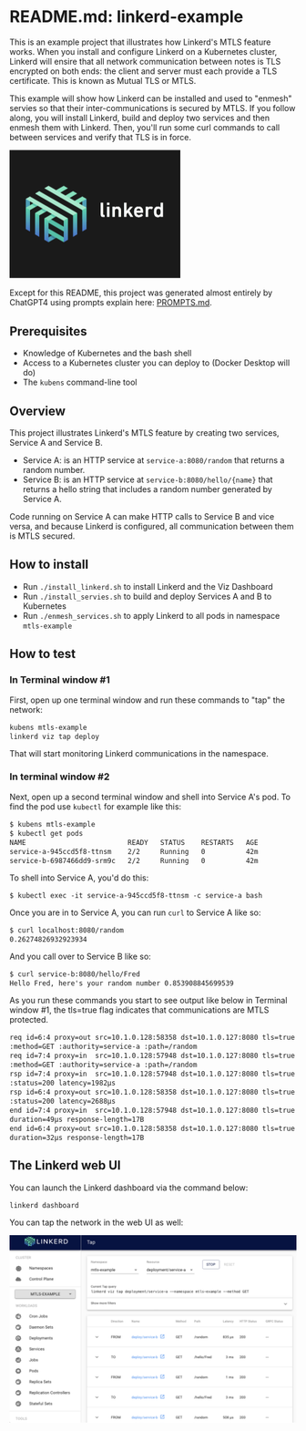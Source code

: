 # README.md: linkerd-example

This is an example project that illustrates how Linkerd's MTLS feature works.
When you install and configure Linkerd on a Kubernetes cluster, Linkerd will ensire that all network communication between notes is TLS encrypted on both ends: the client and server must each provide a TLS certificate. 
This is known as Mutual TLS or MTLS.

This example will show how Linkerd can be installed and used to "enmesh" servies so that their inter-communications is secured by MTLS. 
If you follow along, you will install Linkerd, build and deploy two services and then enmesh them with Linkerd. Then, you'll run some curl commands to call between services and verify that TLS is in force.

<img src="Linkerd.jpg" alt="Linkerd logo" width="300" />

Except for this README, this project was generated almost entirely by ChatGPT4 using prompts explain here: [PROMPTS.md](./PROMPTS.md).

## Prerequisites

* Knowledge of Kubernetes and the bash shell
* Access to a Kubernetes cluster you can deploy to (Docker Desktop will do)
* The `kubens` command-line tool

## Overview

This project illustrates Linkerd's MTLS feature by creating two services, Service A and Service B.

* Service A: is an HTTP service at `service-a:8080/random` that returns a random number.
* Service B: is an HTTP service at `service-b:8080/hello/{name}` that returns a hello string that includes a random number generated by Service A.

Code running on Service A can make HTTP calls to Service B and vice versa, and because Linkerd is configured, all communication between them is MTLS secured.

## How to install

* Run `./install_linkerd.sh` to install Linkerd and the Viz Dashboard
* Run `./install_servies.sh` to build and deploy Services A and B to Kubernetes
* Run `./enmesh_services.sh` to apply Linkerd to all pods in namespace `mtls-example`

## How to test

### In Terminal window #1

First, open up one terminal window and run these commands to "tap" the network:

    kubens mtls-example
    linkerd viz tap deploy

That will start monitoring Linkerd communications in the namespace.

### In terminal window #2

Next, open up a second terminal window and shell into Service A's pod. 
To find the pod use `kubectl` for example like this:

    $ kubens mtls-example
    $ kubectl get pods
    NAME                         READY   STATUS    RESTARTS   AGE
    service-a-945ccd5f8-ttnsm    2/2     Running   0          42m
    service-b-6987466dd9-srm9c   2/2     Running   0          42m

To shell into Service A, you'd do this:

    $ kubectl exec -it service-a-945ccd5f8-ttnsm -c service-a bash

Once you are in to Service A, you can run `curl` to Service A like so:

    $ curl localhost:8080/random
    0.26274826932923934

And you call over to Service B like so:

    $ curl service-b:8080/hello/Fred
    Hello Fred, here's your random number 0.853908845699539

As you run these commands you start to see output like below in Terminal window #1, the tls=true flag indicates that communications are MTLS protected. 

    req id=6:4 proxy=out src=10.1.0.128:58358 dst=10.1.0.127:8080 tls=true :method=GET :authority=service-a :path=/random
    req id=7:4 proxy=in  src=10.1.0.128:57948 dst=10.1.0.127:8080 tls=true :method=GET :authority=service-a :path=/random
    rsp id=7:4 proxy=in  src=10.1.0.128:57948 dst=10.1.0.127:8080 tls=true :status=200 latency=1982µs
    rsp id=6:4 proxy=out src=10.1.0.128:58358 dst=10.1.0.127:8080 tls=true :status=200 latency=2688µs
    end id=7:4 proxy=in  src=10.1.0.128:57948 dst=10.1.0.127:8080 tls=true duration=49µs response-length=17B
    end id=6:4 proxy=out src=10.1.0.128:58358 dst=10.1.0.127:8080 tls=true duration=32µs response-length=17B

## The Linkerd web UI 

You can launch the Linkerd dashboard via the command below:

    linkerd dashboard

You can tap the network in the web UI as well:

<img src="linkerd-web.png" width="600" alt="Linkerd screenshot "/>








